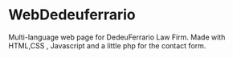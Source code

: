 # WebDedeuferrario
Multi-language web page for DedeuFerrario Law Firm. Made with HTML,CSS , Javascript and a little php for the  contact form.
